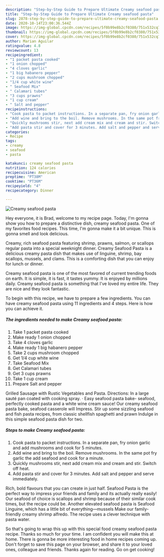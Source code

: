 ```yaml
---
description: "Step-by-Step Guide to Prepare Ultimate Creamy seafood pasta"
title: "Step-by-Step Guide to Prepare Ultimate Creamy seafood pasta"
slug: 2878-step-by-step-guide-to-prepare-ultimate-creamy-seafood-pasta
date: 2020-10-14T23:00:36.544Z
image: https://img-global.cpcdn.com/recipes/5f0b99e8b2cf0380/751x532cq70/creamy-seafood-pasta-recipe-main-photo.jpg
thumbnail: https://img-global.cpcdn.com/recipes/5f0b99e8b2cf0380/751x532cq70/creamy-seafood-pasta-recipe-main-photo.jpg
cover: https://img-global.cpcdn.com/recipes/5f0b99e8b2cf0380/751x532cq70/creamy-seafood-pasta-recipe-main-photo.jpg
author: Marian Aguilar
ratingvalue: 4.8
reviewcount: 13
recipeingredient:
- "1 packet pasta cooked"
- "1 onion chopped"
- "4 cloves garlic"
- "1 big habanero pepper"
- "2 cups mushroom chopped"
- "1/4 cup white wine"
- " Seafood Mix"
- " Calamari tubes"
- "3 cups prawns"
- "1 cup cream"
- " Salt and pepper"
recipeinstructions:
- "Cook pasta to packet instructions. In a separate pan, fry onion garlic and add mushrooms and cook for 5 minutes."
- "Add wine and bring to the boil. Remove mushrooms. In the same pot fry garlic the add seafood and cook for a minute."
- "Quickly mushrooms stir, next add cream mix and cream and stir. Switch off heat."
- "Add pasta stir and cover for 3 minutes. Add salt and pepper and serve immediately."
categories:
- Recipe
tags:
- creamy
- seafood
- pasta

katakunci: creamy seafood pasta 
nutrition: 124 calories
recipecuisine: American
preptime: "PT38M"
cooktime: "PT36M"
recipeyield: "4"
recipecategory: Dinner

---
```



![Creamy seafood pasta](https://img-global.cpcdn.com/recipes/5f0b99e8b2cf0380/751x532cq70/creamy-seafood-pasta-recipe-main-photo.jpg)

Hey everyone, it is Brad, welcome to my recipe page. Today, I'm gonna show you how to prepare a distinctive dish, creamy seafood pasta. One of my favorites food recipes. This time, I'm gonna make it a bit unique. This is gonna smell and look delicious.

Creamy, rich seafood pasta featuring shrimp, prawns, salmon, or scallops regular pasta into a special weeknight dinner. Creamy Seafood Pasta is a delicious creamy pasta dish that makes use of linguine, shrimp, bay scallops, mussels, and clams. This is a comforting dish that you can enjoy for lunch or dinner.

Creamy seafood pasta is one of the most favored of current trending foods on earth. It is simple, it is fast, it tastes yummy. It is enjoyed by millions daily. Creamy seafood pasta is something that I've loved my entire life. They are nice and they look fantastic.


To begin with this recipe, we have to prepare a few ingredients. You can have creamy seafood pasta using 11 ingredients and 4 steps. Here is how you can achieve it.

<!--inarticleads1-->

##### The ingredients needed to make Creamy seafood pasta:

1. Take 1 packet pasta cooked
1. Make ready 1 onion chopped
1. Take 4 cloves garlic
1. Make ready 1 big habanero pepper
1. Take 2 cups mushroom chopped
1. Get 1/4 cup white wine
1. Take  Seafood Mix
1. Get  Calamari tubes
1. Get 3 cups prawns
1. Take 1 cup cream
1. Prepare  Salt and pepper


Grilled Sausage with Rustic Vegetables and Pasta. Directions: In a large sauté pan coated with cooking spray. · Easy seafood pasta bake- seafood, perfectly cooked pasta and a white wine cream sauce! Our creamy seafood pasta bake, seafood casserole will Impress. Stir up some sizzling seafood and fish pasta recipes, from classic shellfish spaghetti and prawn Indulge in this simple seafood pasta dish for two. 

<!--inarticleads2-->

##### Steps to make Creamy seafood pasta:

1. Cook pasta to packet instructions. In a separate pan, fry onion garlic and add mushrooms and cook for 5 minutes.
1. Add wine and bring to the boil. Remove mushrooms. In the same pot fry garlic the add seafood and cook for a minute.
1. Quickly mushrooms stir, next add cream mix and cream and stir. Switch off heat.
1. Add pasta stir and cover for 3 minutes. Add salt and pepper and serve immediately.


Rich, bold flavours that you can create in just half. Seafood Pasta is the perfect way to impress your friends and family and its actually really easily! Our seafood of choice is scallops and shrimp because of their similar cook times, but the recipe could be. Another elevated seafood pasta is Seafood Linguine, which has a little bit of everything—mussels Make our family-friendly creamy shrimp alfredo. The recipe uses a clever technique with pasta water. 

So that's going to wrap this up with this special food creamy seafood pasta recipe. Thanks so much for your time. I am confident you will make this at home. There is gonna be more interesting food in home recipes coming up. Don't forget to save this page on your browser, and share it to your loved ones, colleague and friends. Thanks again for reading. Go on get cooking!
